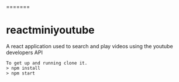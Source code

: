 =======
# reactminiyoutube
A react application used to search and play videos using the youtube developers API 
```
To get up and running clone it. 
> npm install
> npm start
```
